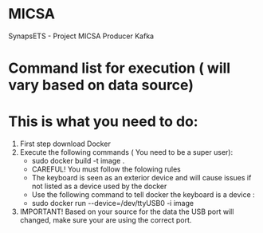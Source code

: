 # MICSA
SynapsETS - Project MICSA
Producer Kafka

# Command list for execution ( will vary based on data source)
# This is what you need to do:
1. First step download Docker 
2. Execute the following commands ( You need to be a super user):
	- sudo docker build -t image .
	- CAREFUL! You must follow the folowing rules 
	- The keyboard is seen as an exterior device and will cause issues if not listed as a device used by the docker
	- Use the following command to tell docker the keyboard is a device : 
	- sudo docker run --device=/dev/ttyUSB0 -i image 
3. IMPORTANT! Based on your source for the data the USB port will changed, make sure your are using the correct port.



